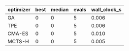 | optimizer | best | median | evals | wall_clock_s |
|---|---|---|---|---|
| GA | 0 | 0 | 5 | 0.006 |
| TPE | 0 | 0 | 5 | 0.006 |
| CMA-ES | 0 | 0 | 5 | 0.010 |
| MCTS-H | 0 | 0 | 5 | 0.005 |
